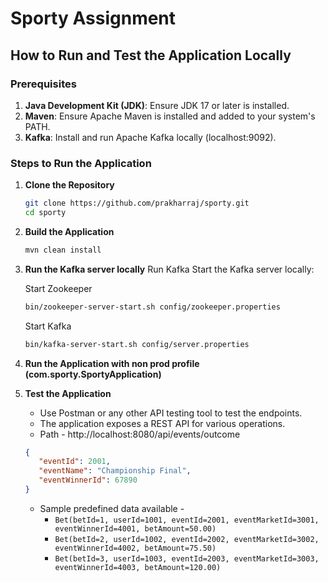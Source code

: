 # Sporty Assignment

## How to Run and Test the Application Locally

### Prerequisites
1. **Java Development Kit (JDK)**: Ensure JDK 17 or later is installed.
2. **Maven**: Ensure Apache Maven is installed and added to your system's PATH.
3. **Kafka**: Install and run Apache Kafka locally (localhost:9092).

### Steps to Run the Application

1. **Clone the Repository**
   ```bash
   git clone https://github.com/prakharraj/sporty.git
   cd sporty
    ```
2. **Build the Application**
   ```bash
   mvn clean install
   ``` 
3. **Run the Kafka server locally**
   Run Kafka Start the Kafka server locally:
    
    Start Zookeeper
    ```bash
   bin/zookeeper-server-start.sh config/zookeeper.properties
   ```

    Start Kafka
    ```bash
    bin/kafka-server-start.sh config/server.properties
    ```
4. **Run the Application with non prod profile (com.sporty.SportyApplication)** 


5. **Test the Application**
   - Use Postman or any other API testing tool to test the endpoints.
   - The application exposes a REST API for various operations.
   - Path - http://localhost:8080/api/events/outcome
   ```json
   {
      "eventId": 2001,
      "eventName": "Championship Final",
      "eventWinnerId": 67890
   }
    ```
   - Sample predefined data available - 
     - `Bet(betId=1, userId=1001, eventId=2001, eventMarketId=3001, eventWinnerId=4001, betAmount=50.00)`
     - `Bet(betId=2, userId=1002, eventId=2002, eventMarketId=3002, eventWinnerId=4002, betAmount=75.50)`
     - `Bet(betId=3, userId=1003, eventId=2003, eventMarketId=3003, eventWinnerId=4003, betAmount=120.00)`